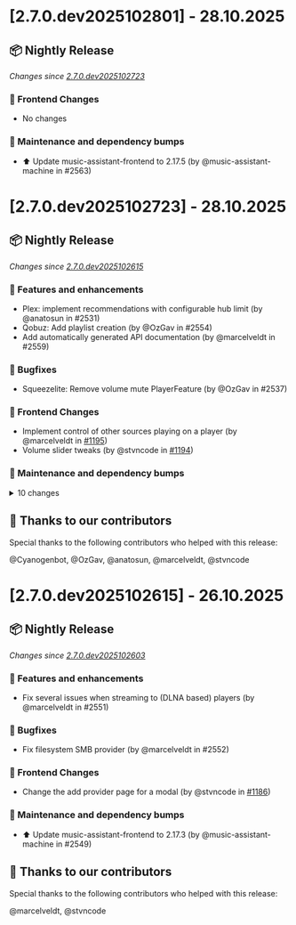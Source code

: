 # [2.7.0.dev2025102801] - 28.10.2025

## 📦 Nightly Release

_Changes since [2.7.0.dev2025102723](https://github.com/music-assistant/server/releases/tag/2.7.0.dev2025102723)_

### 🎨 Frontend Changes

* No changes

### 🧰 Maintenance and dependency bumps

- ⬆️ Update music-assistant-frontend to 2.17.5 (by @music-assistant-machine in #2563)


# [2.7.0.dev2025102723] - 28.10.2025

## 📦 Nightly Release

_Changes since [2.7.0.dev2025102615](https://github.com/music-assistant/server/releases/tag/2.7.0.dev2025102615)_

### 🚀 Features and enhancements

- Plex: implement recommendations with configurable hub limit (by @anatosun in #2531)
- Qobuz: Add playlist creation (by @OzGav in #2554)
- Add automatically generated API documentation (by @marcelveldt in #2559)

### 🐛 Bugfixes

- Squeezelite: Remove volume mute PlayerFeature (by @OzGav in #2537)

### 🎨 Frontend Changes

- Implement control of other sources playing on a player (by @marcelveldt in [#1195](https://github.com/music-assistant/frontend/pull/1195))
- Volume slider tweaks (by @stvncode in [#1194](https://github.com/music-assistant/frontend/pull/1194))

### 🧰 Maintenance and dependency bumps

<details>
<summary>10 changes</summary>

- Player controller mypy fixes (by @OzGav in #2546)
- ⬆️ Update music-assistant-models to 1.1.64 (by @music-assistant-machine in #2550)
- ⬆️ Update music-assistant-models to 1.1.65 (by @music-assistant-machine in #2553)
- Chore(deps): Bump tomli from 2.2.1 to 2.3.0 (by @dependabot[bot] in #2555)
- Chore(deps): Bump actions/upload-artifact from 4 to 5 (by @dependabot[bot] in #2556)
- Chore(deps): Bump orjson from 3.11.3 to 3.11.4 (by @dependabot[bot] in #2557)
- Chore(deps): Bump actions/download-artifact from 5 to 6 (by @dependabot[bot] in #2558)
- Chore(deps): Bump colorlog from 6.9.0 to 6.10.1 (by @dependabot[bot] in #2560)
- ⬆️ Update music-assistant-frontend to 2.17.4 (by @music-assistant-machine in #2561)
- Bluos default config tweaks (by @Cyanogenbot in #2562)

</details>

## :bow: Thanks to our contributors

Special thanks to the following contributors who helped with this release:

@Cyanogenbot, @OzGav, @anatosun, @marcelveldt, @stvncode


# [2.7.0.dev2025102615] - 26.10.2025

## 📦 Nightly Release

_Changes since [2.7.0.dev2025102603](https://github.com/music-assistant/server/releases/tag/2.7.0.dev2025102603)_

### 🚀 Features and enhancements

- Fix several issues when streaming to (DLNA based) players (by @marcelveldt in #2551)

### 🐛 Bugfixes

- Fix filesystem SMB provider (by @marcelveldt in #2552)

### 🎨 Frontend Changes

- Change the add provider page for a modal (by @stvncode in [#1186](https://github.com/music-assistant/frontend/pull/1186))

### 🧰 Maintenance and dependency bumps

- ⬆️ Update music-assistant-frontend to 2.17.3 (by @music-assistant-machine in #2549)

## :bow: Thanks to our contributors

Special thanks to the following contributors who helped with this release:

@marcelveldt, @stvncode


